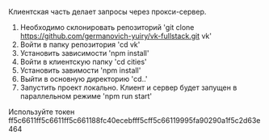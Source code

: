 Клиентская часть делает запросы через прокси-сервер.

1. Необходимо склонировать репозиторий
   'git clone https://github.com/germanovich-yuiry/vk-fullstack.git vk'
2. Войти в папку репозитория
   'cd vk'
3. Установить зависимости
   'npm install'
4. Войти в клиентскую папку
   'cd cities'
5. Установить завимости
   'npm install'
6. Выйти в основную директорию
   'cd..'
7. Запустить проект локально. Клиент и сервер будет запущен в параллельном режиме
   'npm run start'

Используйте токен ff5c6611ff5c6611ff5c661188fc40ecebfff5cff5c66119995fa90290a1f5c2d63e464
